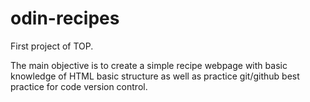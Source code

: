 # odin-recipes
First project of TOP.

The main objective is to create a simple recipe webpage with basic knowledge of HTML basic structure as well as practice git/github best practice for code version control.



